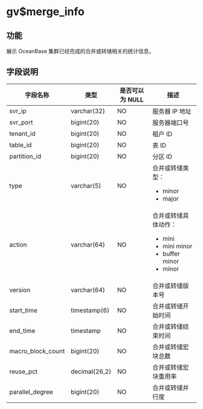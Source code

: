 gv$merge_info
==================================

功能
-----------

展示 OceanBase 集群已经完成的合并或转储相关的统计信息。

字段说明
-------------

|     **字段名称**      |    **类型**     | **是否可以为 NULL** |                                                                                                               **描述**                                                                                                                |
|-------------------|---------------|----------------|-------------------------------------------------------------------------------------------------------------------------------------------------------------------------------------------------------------------------------------|
| svr_ip            | varchar(32)   | NO             | 服务器 IP 地址                                                                                                                                                                                                                           |
| svr_port          | bigint(20)    | NO             | 服务器端口号                                                                                                                                                                                                                              |
| tenant_id         | bigint(20)    | NO             | 租户 ID                                                                                                                                                                                                                               |
| table_id          | bigint(20)    | NO             | 表 ID                                                                                                                                                                                                                                |
| partition_id      | bigint(20)    | NO             | 分区 ID                                                                                                                                                                                                                               |
| type              | varchar(5)    | NO             | 合并或转储类型： <ul><li>minor</li><li>major</li></ul>                                                                                                       |
| action            | varchar(64)   | NO             | 合并或转储具体动作： <ul><li>mini</li><li>mini minor</li><li>buffer minor</li><li>minor</li></ul>    |
| version           | varchar(64)   | NO             | 合并或转储版本号                                                                                                                                                                                                                            |
| start_time        | timestamp(6)  | NO             | 合并或转储开始时间                                                                                                                                                                                                                           |
| end_time          | timestamp     | NO             | 合并或转储结束时间                                                                                                                                                                                                                           |
| macro_block_count | bigint(20)    | NO             | 合并或转储宏块总数                                                                                                                                                                                                                           |
| reuse_pct         | decimal(26,2) | NO             | 合并或转储宏块重用率                                                                                                                                                                                                                          |
| parallel_degree   | bigint(20)    | NO             | 合并或转储并行度                                                                                                                                                                                                                            |
